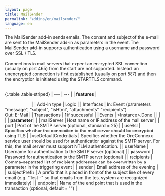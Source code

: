 ```yaml
---
layout: page
title: MailSender
permalink: "addins/en/mailsender/"
language: en
---
```


The MailSender add-in sends emails. The content and subject of the e-mail are sent to the MailSender add-in as parameters in the event. The MailSender add-in supports authentication using a username and password over SSL / TLS.<br /><br />
Connections to mail servers that expect an encrypted SSL connection (usually on port 465) from the start are not supported. Instead, an unencrypted connection is first established (usually on port 587) and then the encryption is initiated using the STARTTLS command.
<br/><br/>

{:.table .table-striped}
| --- | --- |
| __features__ | &nbsp;&nbsp;&nbsp;&nbsp;&nbsp;&nbsp;&nbsp;&nbsp;&nbsp;&nbsp;&nbsp;&nbsp;&nbsp;&nbsp;&nbsp;&nbsp;&nbsp;&nbsp;&nbsp;&nbsp;&nbsp;&nbsp;&nbsp;&nbsp;&nbsp;&nbsp;&nbsp;&nbsp;&nbsp;&nbsp;&nbsp;&nbsp;&nbsp;&nbsp;&nbsp;&nbsp;&nbsp;&nbsp;&nbsp;&nbsp;&nbsp;&nbsp;&nbsp;&nbsp;&nbsp;&nbsp;&nbsp;&nbsp;&nbsp;&nbsp;&nbsp;&nbsp;&nbsp;&nbsp;&nbsp;&nbsp;&nbsp;&nbsp;&nbsp;&nbsp;&nbsp;&nbsp;&nbsp;&nbsp;&nbsp;&nbsp;&nbsp;&nbsp;&nbsp;&nbsp;&nbsp;&nbsp;&nbsp;&nbsp;&nbsp;&nbsp;&nbsp;&nbsp;&nbsp;&nbsp;&nbsp;&nbsp;&nbsp;&nbsp;&nbsp;&nbsp;&nbsp;&nbsp;&nbsp;&nbsp;&nbsp;&nbsp;&nbsp;&nbsp;&nbsp;&nbsp;&nbsp;&nbsp;&nbsp;&nbsp;&nbsp;&nbsp;&nbsp;&nbsp;&nbsp;&nbsp;&nbsp;&nbsp;&nbsp;&nbsp;&nbsp;&nbsp;&nbsp;&nbsp;&nbsp;&nbsp;&nbsp;&nbsp;&nbsp;&nbsp;&nbsp;&nbsp;&nbsp;&nbsp;&nbsp;&nbsp;&nbsp;&nbsp;&nbsp;&nbsp;&nbsp;&nbsp;&nbsp;&nbsp;&nbsp;&nbsp;&nbsp;&nbsp;&nbsp;&nbsp;&nbsp;&nbsp;&nbsp;&nbsp;&nbsp;&nbsp;&nbsp;&nbsp;&nbsp; |
| Add-in type | Logic |
| Interfaces | In: Event (parameters "message", "subject", "isHtml", "attachments", "recipients")<br/> Out: E-Mail |
| Transactions | 1 if successful |
| Events | &lt;Instance&gt;.Done |
| | |
| __parameter__ | |
| mailServer | Host name or IP address of the mail server |
| port | Port of the SMTP server (optional, standard = 25) |
| useSsl | Specifies whether the connection to the mail server should be encrypted using TLS |
| useDefaultCredentials | Specifies whether the OneConnexx service user should be used for authentication against the SMTP server. For this, the mail server must support NTLM authentication. |
| userName | Username for authentication to the SMTP server (optional) |
| password | Password for authentication to the SMTP server (optional) |
| recipients | Comma-separated list of recipient addresses can be overwritten by a parameter in the triggering event |
| sender | Email address of the evening |
| subjectPrefix | A prefix that is placed in front of the subject line of every email (e.g. "Test -" so that emails from the test system are recognized immediately) |
| endpoint | Name of the end point that is used in the transaction (optional, default = "") |


<!-- 
### Anwendungsbeispiele 

ToDo
-->

